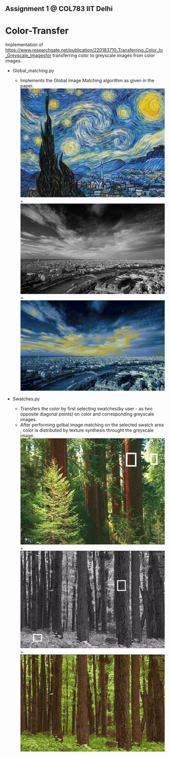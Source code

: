 ## Assignment 1 @ COL783 IIT Delhi

# Color-Transfer
Implementation of https://www.researchgate.net/publication/220183710_Transferring_Color_to_Greyscale_Imagesfor transferring color to greyscale images from color images.

* Global_matching.py 
  * Implements the Global Image Matching algorithm as given in the paper.
  ![Color_Image](https://github.com/AyushAniket/Color-Transfer/blob/master/color_global_2.jpg?raw=true) + 
  ![Grey_Image](https://github.com/AyushAniket/Color-Transfer/blob/master/gray_global_2.jpg?raw=true) =
  ![Result_Image](https://github.com/AyushAniket/Color-Transfer/blob/master/result_global_2.png?raw=true)
 
* Swatches.py 
  * Transfers the color by first selecting swatches(by user - as two opposite diagonal points) on color and corresponding greyscale images.
  * After performing golbal image matching on the selected swatch area , color is distributed by texture synthesis throught the greyscale image.
  ![Color_Image](https://github.com/AyushAniket/Color-Transfer/blob/master/source_swatch.png?raw=true) + 
  ![Grey_Image](https://github.com/AyushAniket/Color-Transfer/blob/master/target_swatch.png?raw=true) =
  ![Result_Image](https://github.com/AyushAniket/Color-Transfer/blob/master/result_swatches.png?raw=true)
